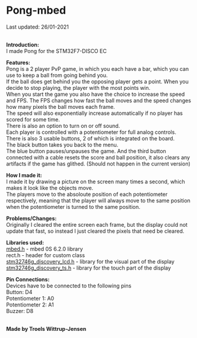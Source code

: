 # Pong-mbed
Last updated: 26/01-2021<br/><br/>

<b>Introduction:</b><br/>
I made Pong for the STM32F7-DISCO EC

<b>Features:</b><br/>
Pong is a 2 player PvP game, in which you each have a bar, which you can use to keep a ball from going behind you.<br/>
If the ball does get behind you the opposing player gets a point. When you decide to stop playing, the player with the most points win.<br/>
When you start the game you also have the choice to increase the speed and FPS. The FPS changes how fast the ball moves and the speed changes how many pixels the ball moves each frame.<br/>
The speed will also exponentially increase automatically if no player has scored for some time.<br/>
There is also an option to turn on or off sound.<br/>
Each player is controlled with a potentiometer for full analog controls.<br/>
There is also 3 usable buttons, 2 of which is integrated on the board.<br/>
The black button takes you back to the menu.<br/>
The blue button pauses/unpauses the game. And the third button connected with a cable resets the score and ball position, it also clears any artifacts if the game has glithed. (Should not happen in the current version)<br/>


<b>How I made it:</b><br/>
I made it by drawing a picture on the screen many times a second, which makes it look like the objects move.<br/>
The players move to the absoloute position of each potentiometer respectively, meaning that the player will always move to the same position when the potentiometer is turned to the same position.<br/>


<b>Problems/Changes:</b><br/>
Originally I cleared the entire screen each frame, but the display could not update that fast, so instead I just cleared the pixels that need be cleared.<br/>


<b>Libraries used:</b><br/>
<a href="https://github.com/ARMmbed/mbed-os.git">mbed.h</a> - mbed 0S 6.2.0 library<br/>
rect.h - header for custom class<br/>
<a href="https://os.mbed.com/teams/ST/code/BSP_DISCO_F746NG/">stm32746g_discovery_lcd.h</a> - library for the visual part of the display<br/> 
<a href="https://os.mbed.com/teams/ST/code/BSP_DISCO_F746NG/">stm32746g_discovery_ts.h</a> - library for the touch part of the display<br/>


<b>Pin Connections:</b><br/>
Devices have to be connected to the following pins<br/>
Button: D4<br/>
Potentiometer 1: A0<br/>
Potentiometer 2: A1<br/>
Buzzer: D8<br/>

<br/>
<b>Made by Troels Wittrup-Jensen</b>

